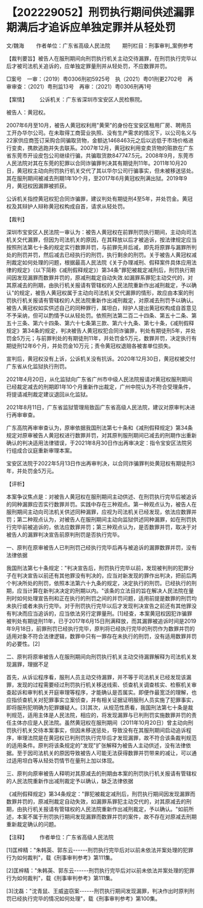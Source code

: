 # 【202229052】刑罚执行期间供述漏罪期满后才追诉应单独定罪并从轻处罚

文/魏海 　　作者单位：广东省高级人民法院 　　期刊栏目：刑事审判_案例参考

【裁判要旨】被告人在服刑期间向刑罚执行机关主动交待漏罪，在刑罚执行完毕以后才被司法机关追诉的，应单独定罪量刑并从轻处罚，不应数罪并罚。

□案号　一审：（2019）粤0306刑初5925号　执（2021）粤01刑更2702号　再审审查：（2021）粤刑监13号　再审：（2021）粤0306刑再1号

【案情】 　　公诉机关：广东省深圳市宝安区人民检察院。

被告人：黄冠权。

2007年6月至10月，被告人黄冠权利用"黄荣"的身份在宝安区租用厂房、聘用员工开办华尔公司。在未取得工商营业执照、没有生产需求的情况下，以公司名义与22家供应商签订采购合同骗取货物，金额达1468463元之后以远低于市场价格进行变卖，携款逃跑并失去联系。2007年12月，黄冠权利用变卖货物的赃款在广东省东莞市开设皮包公司继续行骗，共骗取货款847747.5元。2008年9月，东莞市人民法院对其在东莞的犯罪以合同诈骗罪判决其有期徒刑11年。2011年10月20日，黄冠权主动向刑罚执行机关交代了其以华尔公司行骗事实，但未被移送惩处。其在服刑期间被减去刑期1年10个月，至2017年6月黄冠权刑满出狱。2019年9月，黄冠权因漏罪被抓获。

公诉机关指控黄冠权犯合同诈骗罪，建议判处有期徒刑4至5年，并处罚金。黄冠权及其辩护人辩称黄冠权构成自首，请求从轻处罚。

【裁判】

深圳市宝安区人民法院一审认为：被告人黄冠权在前罪刑罚执行期间，主动向司法机关交代漏罪，但因为司法机关的原因，在其释放以后才被追诉，按法律规定应当按照刑法第七十条的规定实行数罪并罚，与前罪先并后减，即先将原罪与漏罪所判处的刑罚并罚，然后减去已经执行的刑罚，执行剩余的刑罚。关于被告人黄冠权减刑裁定如何处理的问题，根据最高人民法院《关于办理减刑、假释案件具体应用法律的规定》（以下简称《减刑假释规定》）第34条"罪犯被裁定减刑后，刑罚执行期间因发现漏罪而数罪并罚的，原减刑裁定自动失效.如漏罪系罪犯主动交代的，对其原减去的刑期，由执行机关报请有管辖权的人民法院重新作出减刑裁定，予以确认"的规定，被告人黄冠权属于主动向司法机关交代漏罪的情形，故应由本案的刑罚执行机关报请有管辖权的人民法院重新作出减刑裁定，对原减去刑罚予以确认。被告人黄冠权如实供述自己的同种罪行，属坦白，辩护人提出黄冠权构成自首意见不予采纳，但可以酌情予以从轻处罚。依照刑法第二百二十四条、第五十二条、第五十三条、第六十四条、第六十七条第三款、第六十九条、第七十条，《减刑假释规定》第34条的规定，判决被告人黄冠权犯合同诈骗罪，判处有期徒刑5年，并处罚金5万元；与前罪判处的有期徒刑11年，并处罚金5万元，数罪并罚，决定执行有期徒刑12年6个月，并处罚金10万元；责令黄冠权退赔各被害单位损失。

宣判后，黄冠权没有上诉，公诉机关没有抗诉。2020年12月30日，黄冠权被交付广东省从化监狱执行刑罚。

2021年4月20日，从化监狱向广东省广州市中级人民法院报请对黄冠权服刑期间已经裁定减去的刑期即1年10个月重新作出裁定，广州中院认为不符合受理条件，将提请减刑裁定建议退回从化监狱。

2021年8月11日，广东省监狱管理局致函广东省高级人民法院，建议对原审判决进行再审审查。

广东高院再审审查认为，原审依据我国刑法第七十条和《减刑假释规定》第34条规定对原审被告人黄冠权进行数罪并罚，对其原判服刑期间已减去的刑期作出重新确认的判决适用法律错误，于2021年8月30日作出再审决定：指令宝安区法院另行组成合议庭重新审理本案。

宝安区法院于2022年5月13日作出再审判决，以合同诈骗罪判处黄冠权有期徒刑3年，并处罚金5万元。

【评析】

本案争议焦点是：对被告人黄冠权在服刑期间主动供述、在刑罚执行完毕后被追诉的同种漏罪应否实行数罪并罚。实践中存在三种观点。第一种观点认为，被告人在服刑期间主动向司法机关供述同种漏罪，应视为司法机关已经发现，依法应数罪并罚；第二种观点认为，对被告人在服刑期间主动向监狱供述同种漏罪，如在刑罚执行完毕前被追诉的，依法应数罪并罚；第三种观点认为，是否数罪并罚，取决于对被告人的漏罪判决宣告前原判刑罚是否执行完毕。

一、原判在原审被告人已判刑罚己经执行完毕后再与被追诉的漏罪数罪并罚，没有法律依据

我国刑法第七十条规定："判决宣告后，刑罚执行完毕以前，发现被判刑的犯罪分子在判决宣告以前还有其他罪没有判决的，应当对新发现的罪作出判决，把前后两个判决所处的刑罚，依照本法第六十九条的规定，决定执行的刑罚。已经执行的刑期，应当计算在新判决决定的刑期以内。"该条的立法目的旨在解决人民法院在量刑时如何处理宣告刑和正在执行的刑罚之间的并罚问题，适用前提是数罪的刑罚均未执行或者未执行完毕。对于刑罚执行完毕以后才发现判决宣告之前还有其他罪没有判决而应当追诉的，应当依法另行定罪量刑。\[1\]经查，本案黄冠权因犯诈骗罪被判处有期徒刑11年，已于2017年6月15日刑满释放，而其漏罪被追诉时间是2019年9月18日，前罪刑罚已经执行完毕，原判将已经执行完毕的刑罚作为数罪并罚的适用对象不符合法律逻辑，数罪中只有一罪存在未执行的刑罚，没有适用数罪并罚的必要性。\[2\]

二、原判将原审被告人在服刑期间向刑罚执行机关主动交待漏罪解释为司法机关发现漏罪，理据不足

首先，从诉讼程序看，服刑人员主动交待漏罪，并不等于司法机关已经发现该漏罪，发现的过程需要经过刑罚执行机关移送线索、侦查机关调查核实、检察机关审查起诉和审判机关开庭审理等程序，才能确认是否属实。即便作最宽泛的理解，也应指侦查机关对犯罪事实立案侦查，并有相关证据证明服刑人员实施了犯罪事实，即将服刑犯明确为犯罪嫌疑人。\[3\]其次，从规范性质看，我国刑法第七十条是裁判规范，适用主体是人民法院，相应的，将发现漏罪与已判刑罚实施数罪并罚的责任主体亦应是人民法院。虽然黄冠权在服刑期间（2011年10月20日）曾主动向刑罚执行机关交待本案事实，但因未移送惩处，导致没有在其服刑期间启动追诉程序，审理法院是在黄冠权已判刑罚执行完毕后才发现漏罪，故不符合该条裁判规范的适用条件。原判将该条规定的"发现"扩张解释为被告人主动供述，没有法律依据。至于因司法机关的原因导致被告人可能无法获得数罪并罚带来的减让，可以通过适用坦白等从轻处罚情节在量刑上加以体现。

三、原判向原审被告人释明对其原减去的刑期由本案的刑罚执行机关报请有管辖权的人民法院重新作出减刑裁定予以确认，缺乏法律依据

《减刑假释规定》第34条规定："罪犯被裁定减刑后，刑罚执行期间因发现漏罪而数罪并罚的，原减刑裁定自动失效，如漏罪系罪犯主动交代的，对其原减去的刑期，由执行机关报请有管辖权的人民法院重新作出减刑裁定，予以确认。"如前所述，本案不属于刑罚执行期间发现漏罪而数罪并罚的案件，故不存在对原减去刑期重新裁定确认的问题。

【注释】 　　作者单位：广东省高级人民法院

\[1\]匡梓精："朱韩英、郭东云------刑罚执行完毕后对以前未依法并案处理的犯罪行为如何裁判"，载《刑事审判参考》第111集。

\[2\]匡梓精："朱韩英、郭东云------刑罚执行完毕后对以前未依法并案处理的犯罪行为如何裁判"，载《刑事审判参考》第111集。

\[3\]沈磊："沈青鼠、王威盗窃案------刑罚执行期间发现漏罪，判决作出时原判刑罚已经执行完毕的情况如何处理"，载《刑事审判参考》第100集。